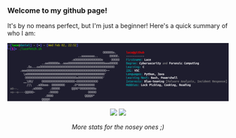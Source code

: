 ### Welcome to my github page!

<p>It's by no means perfect, but I'm just a beginner! Here's a quick summary of who I am:</p>

<img src="lucefetchOutput.png" alt="Luce bio">

<p align="center">
  <img src="https://github-profile-summary-cards.vercel.app/api/cards/repos-per-language?username=lucyb-work&theme=monokai">
  <img src="https://github-profile-summary-cards.vercel.app/api/cards/stats?username=lucyb-work&theme=nord_dark">
  <p align="center"> <i>More stats for the nosey ones ;) </i></p>
</p>
